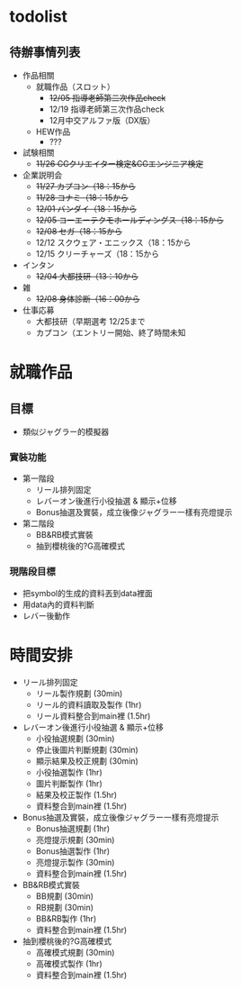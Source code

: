 # todolist

## 待辦事情列表
- 作品相關
  - 就職作品（スロット）
    - ~~12/05  指導老師第二次作品check~~
    - 12/19  指導老師第三次作品check
    - 12月中交アルファ版（DX版）
  - HEW作品
    - ???
- 試験相關
  -  ~~11/26 CGクリエイター検定&CGエンジニア検定~~
- 企業説明会
  - ~~11/27  カプコン（18：15から~~
  - ~~11/28  コナミ（18：15から~~
  - ~~12/01  バンダイ（18：15から~~
  - ~~12/05  コーエーテクモホールディングス（18：15から~~
  - ~~12/08  セガ（18：15から~~
  - 12/12  スクウェア・エニックス（18：15から
  - 12/15  クリーチャーズ（18：15から
- インタン
  - ~~12/04  大都技研（13：10から~~
- 雑
  - ~~12/08  身体診断（16：00から~~
- 仕事応募
  - 大都技研（早期選考 12/25まで
  - カプコン（エントリー開始、終了時間未知

 

# 就職作品
## 目標
- 類似ジャグラー的模擬器
### 實裝功能
- 第一階段
  -  リール排列固定
  -  レバーオン後進行小役抽選 & 顯示+位移
  -  Bonus抽選及實裝，成立後像ジャグラー一樣有亮燈提示
- 第二階段
  -  BB&RB模式實裝
  -  抽到櫻桃後的?G高確模式

### 現階段目標
- 把symbol的生成的資料丟到data裡面
- 用data內的資料判斷
- レバー後動作


# 時間安排
- リール排列固定
	- リール製作規劃              (30min)
	- リール的資料讀取及製作       (1hr)
	- リール資料整合到main裡      (1.5hr)
- レバーオン後進行小役抽選 & 顯示+位移
	- 小役抽選規劃                (30min)
	- 停止後圖片判斷規劃          (30min)
	- 顯示結果及校正規劃          (30min)
	- 小役抽選製作                (1hr)
	- 圖片判斷製作                (1hr)
	- 結果及校正製作              (1.5hr)
	- 資料整合到main裡            (1.5hr)
- Bonus抽選及實裝，成立後像ジャグラー一樣有亮燈提示
	- Bonus抽選規劃              (1hr)
	- 亮燈提示規劃                (30min)
	- Bonus抽選製作               (1hr)
	- 亮燈提示製作                (30min)
	- 資料整合到main裡            (1.5hr)
- BB&RB模式實裝
	- BB規劃                     (30min)
	- RB規劃                     (30min)
	- BB&RB製作                  (1hr)
	- 資料整合到main裡            (1.5hr)
- 抽到櫻桃後的?G高確模式
	- 高確模式規劃                (30min)
	- 高確模式製作                (1hr)
	- 資料整合到main裡            (1.5hr)

